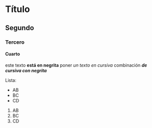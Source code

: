 # Título 
## Segundo
### Tercero
#### Cuarto

este texto **está en negrita**
poner _un texto en cursiva_
combinación _**de cursiva con negrita**_

Lista:
* AB
* BC
* CD
 1. AB
 2. BC
 3. CD
